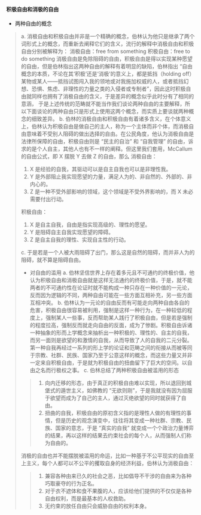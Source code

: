#### 积极自由和消极的自由

* 两种自由的概念
> a. 消极自由和积极自由并非是一个精确的概念，伯林认为他只是继承了两个词形式上的概念，而重新去阐释它们的含义，流行的解释中消极自由和积极自由分别被解释为：
> 消极自由：free from something
> 积极自由：free to do something
> 消极自由是免除阻碍的自由，积极自由是得以实现某种愿望的自由，但是伯林指出这两种自由的解释有着明显的缺陷，伯林指出 “自由概念的本质，不论在其‘积极’还是‘消极’的意义上，都是抵挡（holding off）某物或某人——抵挡试图闯入我的领地或对我施加权威的人，或者抵挡幻想、恐惧、焦虑、非理性的力量之类的入侵者或专制者”，因此这时积极自由就同样也拥有了消极自由的含义，于是差异的概念似乎此时分有了相同的意涵， 于是上述传统的范畴就不能当作我们谈论两种自由的主要解释，所以下面谈论的两种自由只是形式上使用这两个概念，而实质上要谈就两种概念的细致差异。
> b. 伯林的消极自由和积极自由有着诸多含义，在个体意义上，伯林认为积极自由是做自己的主人，称为一个主体而非个体，而消极自由意味着不受别人阻碍的做出选择的自由。在公民角度，他认为消极自由是法律所保障的自由，积极自由则是 “民主的自治” 和 “自我管理” 的自由，诉求的是个人自主，其他人也有不一样的阐释。但这里我们套用，McCallum 的自由公式，即 X 摆脱 Y 去做 Z 的自由，那么
> 消极自由：
>  1. X 是经验的自我，其驱动可以是自主自我也可以是非理性我。
>  2. Y 是外部阻止我实现愿望的力量，满足人为的、非自然的、外部的、非内心的。
>  3. Z 是一种不受外部影响的领域，这个领域是不受外界影响的，而 X 未必需要付出行动。
>  
> 积极自由：
> 1. X 是自主自我，自由是指实现高级的、理性的愿望。
> 2. Y 是阻碍自主自我实现愿望的障碍。
> 3. Z 是自主自我的理性、实现自主性的行动。
> 
> c. 于是若是一个人被大雨阻碍了出门，那么这是自然的阻碍，而并非人为的阻碍，就不算是阻碍自由。
>  
> * 对自由的滥用
> a. 伯林坚信世界上存在着多元且不可通约的终极价值，他认为积极自由和消极自由就是这样无法通约的终极价值，于是，就不能两者的不可通约性在论证时就不能构成一种只存在一种价值的一元论，反而因为逻辑的不同，两种自由可能在一些方面互相补充，另一些方面互相冲突。
> b. 伯林认为一元论的自由反而有可能走向两种自由各自的危害，积极自由很容易被利用，强制是这样一种行为，在一种较低的程度上，强制某人一些事，反而帮助某人践行了积极自由，但是若是强制的程度拉高，强制反而就走向自由的反面，成为了惨剧。积极自由诉诸一种抽象的形而上学概念来抽析出一种积极的、理性的、自主的自我，而另一面则是欲望的和激情的自我，从而导致了人的自我的二元分裂。第一种自我再经过一系列的形上学的论证和范畴之间的衔接从而被等同于宗教、社群、民族、国家乃至于公意这样的概念，而这些力量又并非一定来自积极自由，于是就为积极自由的扭曲留下了巨大的空间。以自由之名而行极权之事。
> c. 伯林总结了两种积极自由被滥用的形态
> > 1. 向内迁移的形态，由于真正的积极自由难以实现，所以退回到城堡式的遁世主义，如佛教的 “无欲则刚”，于是我就没有因为屈服于欲望而成为了自己的主人，通过灭绝欲望的同时就获得了自由。
> > 2. 扭曲的自我，积极自由的原初含义指的是理性人做的有理性的事情，但是历史的观念演变中，往往将其变成一种社群、宗教、民族、国家的意志，于是 “真实的自我” 就变成一个个政治力量博弈的结果，再以这样的结果去约束社会的每个人，从而强制人们称为自由的。
> 
> 
> 消极的自由也并不能摆脱被滥用的命运，比如一种基于不公平现实的自由至上主义，每个人都可以不公平的攫取自身的经济利益，伯林认为消极自由：
> > 1. 兼容各种由来已久的社会之恶，比如倡导不干涉的自由来为各种巧取豪夺的行为正名。
> > 2. 对于衣不遮体和食不果腹的人，应该给他们提供的不仅仅是各种自由权利，而是最基本的人权救助。
> > 3. 无约束的放任自由只会威胁自由的权利本身。

